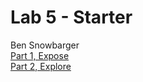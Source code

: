 # Lab 5 - Starter
Ben Snowbarger  
[Part 1, Expose](https://bsnow1400.github.io/fa22-cse110-lab5/expose.html)  
[Part 2, Explore](https://bsnow1400.github.io/fa22-cse110-lab5/explore.html)  
